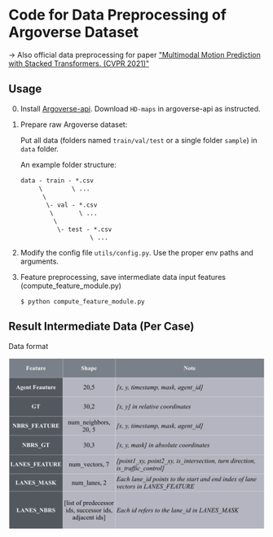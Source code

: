 #  Code for Data Preprocessing of Argoverse Dataset
-> Also official data preprocessing for paper ["Multimodal Motion Prediction with Stacked Transformers. (CVPR 2021)"](https://github.com/decisionforce/mmTransformer)

## Usage

0) Install [Argoverse-api](https://github.com/argoai/argoverse-api/tree/master/argoverse). Download `HD-maps` in argoverse-api as instructed.

1) Prepare raw Argoverse dataset:
    
    Put all data (folders named `train/val/test` or a single folder `sample`) in `data` folder.
    
    An example folder structure:
    ```
    data - train - *.csv
         \        \ ...
          \
           \- val - *.csv
            \       \ ...
             \
              \- test - *.csv
                       \ ...
    ```
2) Modify the config file `utils/config.py`. Use the proper env paths and arguments.

3) Feature preprocessing, save intermediate data input features (compute_feature_module.py)
    ```
    $ python compute_feature_module.py
    ```
## Result Intermediate Data (Per Case)

Data format

![img](./format.jpg)
